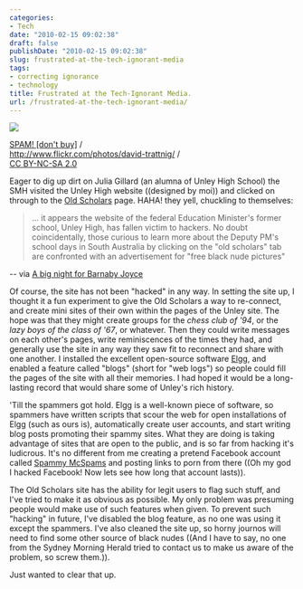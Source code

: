 ```yaml
---
categories:
- Tech
date: "2010-02-15 09:02:38"
draft: false
publishDate: "2010-02-15 09:02:38"
slug: frustrated-at-the-tech-ignorant-media
tags:
- correcting ignorance
- technology
title: Frustrated at the Tech-Ignorant Media.
url: /frustrated-at-the-tech-ignorant-media/
---
```

![](https://turbo.geekorium.com.au/images/262091025_9825a64b68.jpg)

[SPAM! \[don't
buy\]](http://www.flickr.com/photos/david-trattnig/262091025/) /\
<http://www.flickr.com/photos/david-trattnig/> /\
[CC BY-NC-SA 2.0](http://creativecommons.org/licenses/by-nc-sa/2.0/)

Eager to dig up dirt on Julia Gillard (an alumna of Unley High School)
the SMH visited the Unley High website ((designed by moi)) and clicked
on through to the [Old Scholars](http://www.uhs.sa.edu.au/oldscholars/)
page. HAHA! they yell, chuckling to themselves:

> ... it appears the website of the federal Education Minister's former
> school, Unley High, has fallen victim to hackers. No doubt
> coincidentally, those curious to learn more about the Deputy PM's
> school days in South Australia by clicking on the "old scholars" tab
> are confronted with an advertisement for "free black nude pictures"

-- via [A big night for Barnaby
Joyce](http://www.smh.com.au/national/the-diary/a-big-night-for-barnaby-joyce-20100214-nzd1.html)

Of course, the site has not been "hacked" in any way. In setting the
site up, I thought it a fun experiment to give the Old Scholars a way to
re-connect, and create mini sites of their own within the pages of the
Unley site. The hope was that they might create groups for the *chess
club of '94*, or the *lazy boys of the class of '67*, or whatever. Then
they could write messages on each other's pages, write reminiscences of
the times they had, and generally use the site in any way they saw fit
to reconnect and share with one another. I installed the excellent
open-source software [Elgg](http://elgg.org), and enabled a feature
called "blogs" (short for "web logs") so people could fill the pages of
the site with all their memories. I had hoped it would be a long-lasting
record that would share some of Unley's rich history.

'Till the spammers got hold. Elgg is a well-known piece of software, so
spammers have written scripts that scour the web for open installations
of Elgg (such as ours is), automatically create user accounts, and start
writing blog posts promoting their spammy sites. What they are doing is
taking advantage of sites that are open to the public, and is so far
from hacking it's ludicrous. It's no different from me creating a
pretend Facebook account called [Spammy
McSpams](http://www.facebook.com/profile.php?ref=profile&amp;id=100000818973289#!/profile.php?v=wall&amp;ref=profile&amp;id=100000818973289)
and posting links to porn from there ((Oh my god I hacked Facebook! Now
lets see how long that account lasts)).

The Old Scholars site has the ability for legit users to flag such
stuff, and I've tried to make it as obvious as possible. My only problem
was presuming people would make use of such features when given. To
prevent such "hacking" in future, I've disabled the blog feature, as no
one was using it except the spammers. I've also cleaned the site up, so
horny journos will need to find some other source of black nudes ((And I
have to say, no one from the Sydney Morning Herald tried to contact us
to make us aware of the problem, so screw them.)).

Just wanted to clear that up.